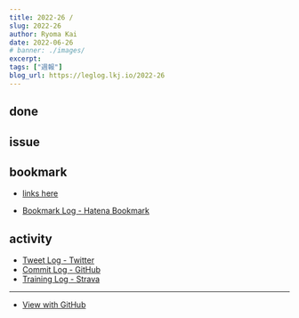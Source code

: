 ```yaml
---
title: 2022-26 / 
slug: 2022-26
author: Ryoma Kai
date: 2022-06-26
# banner: ./images/
excerpt: 
tags: ["週報"]
blog_url: https://leglog.lkj.io/2022-26
---
```


<!--greeting here-->

## done

### 

## issue

### 

## bookmark

- [links here]()


- [Bookmark Log - Hatena Bookmark](https://b.hatena.ne.jp/Ryo_K/bookmark)

## activity

<Tweet tweetLink="" />
<Instagram instagramId="" />
<YouTube youTubeId="" />

- [Tweet Log - Twitter](https://twitter.com/search?q=(from%3Alegnoh)%20until%3A2022-06-26%20since%3A2022-06-20%20-filter%3Areplies&src=typed_query)
- [Commit Log - GitHub](https://github.com/legnoh?tab=overview&from=2022-06-20&to=2022-06-26)
- [Training Log - Strava](https://www.strava.com/athletes/47349424/training/log)

----

- [View with GitHub](https://github.com/legnoh/leglog/blob/master/content/posts/202x/2022/26/index.md)
